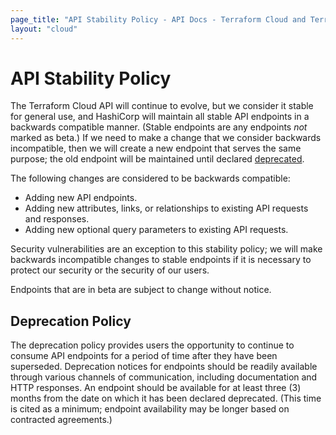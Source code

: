 ```yaml
---
page_title: "API Stability Policy - API Docs - Terraform Cloud and Terraform Enterprise"
layout: "cloud"
---
```


# API Stability Policy

The Terraform Cloud API will continue to evolve, but we consider it stable for general use, and HashiCorp will maintain all stable API endpoints in a backwards compatible manner. (Stable endpoints are any endpoints _not_ marked as beta.) If we need to make a change that we consider backwards incompatible, then we will create a new endpoint that serves the same purpose; the old endpoint will be maintained until declared [deprecated](#deprecation-policy).

The following changes are considered to be backwards compatible:

* Adding new API endpoints.
* Adding new attributes, links, or relationships to existing API requests and responses.
* Adding new optional query parameters to existing API requests.

Security vulnerabilities are an exception to this stability policy; we will make backwards incompatible changes to stable endpoints if it is necessary to protect our security or the security of our users.

Endpoints that are in beta are subject to change without notice.

## Deprecation Policy

The deprecation policy provides users the opportunity to continue to consume API endpoints for a period of time after they have been superseded. Deprecation notices for endpoints should be readily available through various channels of communication, including documentation and HTTP responses. An endpoint should be available for at least three (3) months from the date on which it has been declared deprecated. (This time is cited as a minimum; endpoint availability may be longer based on contracted agreements.)

